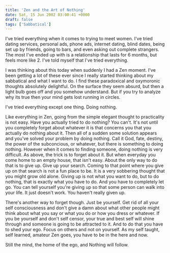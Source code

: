 ```yaml
---
title: 'Zen and the Art of Nothing'
date: Sat, 15 Jun 2002 03:00:41 +0000
draft: false
tags: ['Sabbatical']
---
```


I've tried everything when it comes to trying to meet women. I've tried dating services, personal ads, phone ads, internet dating, blind dates, being set up by friends, going to bars, and even asking out complete strangers. The most I've ended up with is a relationship that lasts for 6 months, but feels more like 2. I've told myself that I've tried everything. 

I was thinking about this today when suddenly I had a Zen moment. I've been getting a lot of these ever since I really started thinking about my sabbatical and what I want to do. I find these paradoxical and oxymoronic thoughts absolutely delightful. On the surface they seem absurd, but then a light bulb goes off and you somehow understand. But if you try to analyze why its true then your mind gets lost running in circles. 

I've tried everything except one thing. Doing nothing. 

Like everything in Zen, going from the simple elegant thought to practicality is not easy. Have you actually tried to do nothing? You can't. It's not until you completely forget about whatever it is that concerns you that you actually do nothing about it. Then all of a sudden some solution appears and you've solved your problem by doing nothing. Call it God, fate, destiny, the power of the subconcious, or whatever, but there is something to doing nothing. However when it comes to finding someone, doing nothing is very difficult. As above, the trick is to forget about it. But when everyday you come home to an empty house, that isn't easy. About the only way to do that is to give up. Give up your search. Coming to that point where you give up on that search is not a fun place to be. It is a very sobbering thought that you might grow old alone. Giving up is not what you want to do, but to do nothing, that is exactly what you have to do. And you have to completely let go. You can tell yourself you're giving up so that some person can walk into your life. It just doesn't work. You haven't really given up. 

There's another way to forget though. Just be yourself. Get rid of all your self consciousness and don't give a damn about what other people might think about what you say or what you do or how you dress or whatever. If you be yourself and don't self censor, your true and best self will shine through and someone is going to be attracted to it. And to do that you have to shed your ego. Focus on others and not on yourself. As my self taught, self learned, amateur Zen goes, you have to be in the here and now. 

Still the mind, the home of the ego, and Nothing will follow.